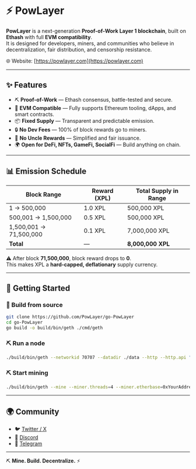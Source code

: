 # ⚡ PowLayer

**PowLayer** is a next-generation **Proof-of-Work Layer 1 blockchain**, built on **Ethash** with full **EVM compatibility**.  
It is designed for developers, miners, and communities who believe in decentralization, fair distribution, and censorship resistance.

🌐 Website: [https://powlayer.com](https://powlayer.com)

---

## ✨ Features

- ⛏️ **Proof-of-Work** — Ethash consensus, battle-tested and secure.
- 💠 **EVM Compatible** — Fully supports Ethereum tooling, dApps, and smart contracts.
- 📦 **Fixed Supply** — Transparent and predictable emission.
- 🔒 **No Dev Fees** — 100% of block rewards go to miners.
- 🚫 **No Uncle Rewards** — Simplified and fair issuance.
- 🌍 **Open for DeFi, NFTs, GameFi, SocialFi** — Build anything on chain.

---

## 📊 Emission Schedule

| Block Range             | Reward (XPL) | Total Supply in Range |
|--------------------------|--------------|------------------------|
| 1 → 500,000             | 1.0 XPL      | 500,000 XPL            |
| 500,001 → 1,500,000     | 0.5 XPL      | 500,000 XPL            |
| 1,500,001 → 71,500,000  | 0.1 XPL      | 7,000,000 XPL          |
| **Total**               | —            | **8,000,000 XPL**      |

⚠️ After block **71,500,000**, block reward drops to **0**.  
This makes XPL a **hard-capped, deflationary** supply currency.

---

## 🚀 Getting Started

### 🔧 Build from source
```bash
git clone https://github.com/PowLayer/go-PowLayer
cd go-PowLayer
go build -o build/bin/geth ./cmd/geth
````

### ⛏️ Run a node

```bash
./build/bin/geth --networkid 70707 --datadir ./data --http --http.api "eth,net,web3,miner"
```

### ⛏️ Start mining

```bash
./build/bin/geth --mine --miner.threads=4 --miner.etherbase=0xYourAddressHere
```

---

## 🌍 Community

* 🐦 [Twitter / X](https://x.com/Pow_Layer)
* 💬 [Discord](https://discord.gg/x3Spx5GMjs)
* 📢 [Telegram](https://t.me/PowLayerChat)

---

⛏️ **Mine. Build. Decentralize.** ⚡
